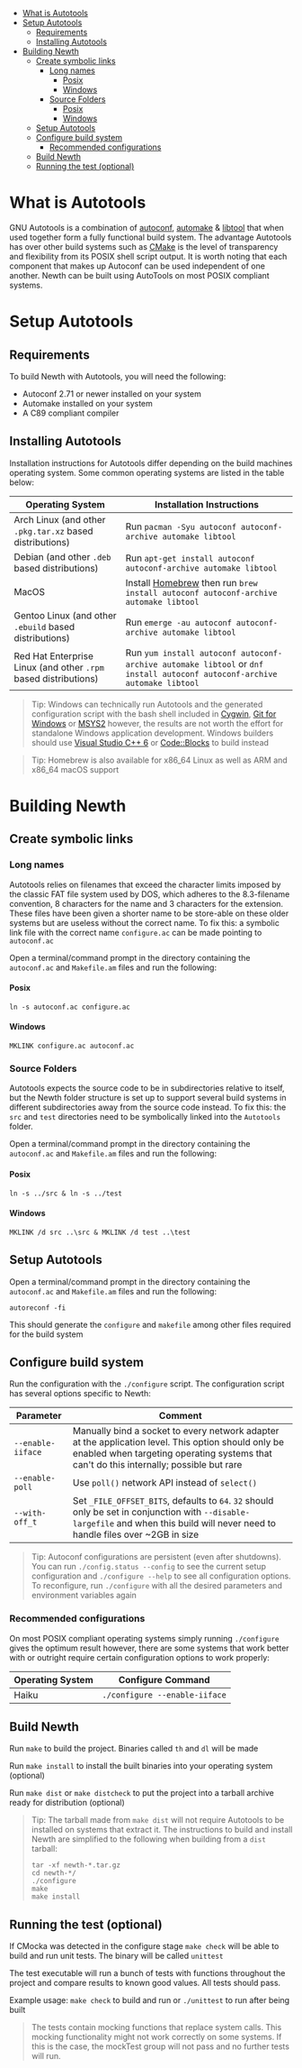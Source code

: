 <!-- TOC -->
* [What is Autotools](#what-is-autotools)
* [Setup Autotools](#setup-autotools)
  * [Requirements](#requirements)
  * [Installing Autotools](#installing-autotools)
* [Building Newth](#building-newth)
  * [Create symbolic links](#create-symbolic-links)
    * [Long names](#long-names)
      * [Posix](#posix)
      * [Windows](#windows)
    * [Source Folders](#source-folders)
      * [Posix](#posix-1)
      * [Windows](#windows-1)
  * [Setup Autotools](#setup-autotools-1)
  * [Configure build system](#configure-build-system)
    * [Recommended configurations](#recommended-configurations)
  * [Build Newth](#build-newth)
  * [Running the test (optional)](#running-the-test-optional)
<!-- TOC -->

# What is Autotools

GNU Autotools is a combination of
[autoconf](https://www.gnu.org/software/autoconf/), [automake](https://www.gnu.org/software/automake/)
& [libtool](https://www.gnu.org/software/libtool/) that when used together form a fully functional build system.
The advantage Autotools has over other build systems such as [CMake](https://cmake.org/) is the level of transparency
and flexibility from its POSIX shell script output.
It is worth noting that each component that makes up Autoconf can be used independent of one another.
Newth can be built using AutoTools on most POSIX compliant systems.

# Setup Autotools

## Requirements

To build Newth with Autotools, you will need the following:

- Autoconf 2.71 or newer installed on your system
- Automake installed on your system
- A C89 compliant compiler

## Installing Autotools

Installation instructions for Autotools differ depending on the build machines operating system.
Some common operating systems are listed in the table below:

| Operating System                                                | Installation Instructions                                                                                                |
|-----------------------------------------------------------------|--------------------------------------------------------------------------------------------------------------------------|
| Arch Linux (and other `.pkg.tar.xz` based distributions)        | Run `pacman -Syu autoconf autoconf-archive automake libtool`                                                             |
| Debian (and other `.deb` based distributions)                   | Run `apt-get install autoconf autoconf-archive automake libtool`                                                         |
| MacOS                                                           | Install [Homebrew](https://brew.sh/) then run `brew install autoconf autoconf-archive automake libtool`                  |
| Gentoo Linux (and other `.ebuild` based distributions)          | Run `emerge -au autoconf autoconf-archive automake libtool`                                                              |
| Red Hat Enterprise Linux (and other `.rpm` based distributions) | Run `yum install autoconf autoconf-archive automake libtool` or `dnf install autoconf autoconf-archive automake libtool` |

> Tip: Windows can technically run Autotools and the generated configuration script with the bash shell included in
> [Cygwin](https://www.cygwin.com/), [Git for Windows](https://gitforwindows.org/) or [MSYS2](https://www.msys2.org/)
> however, the results are not worth the effort for standalone Windows application development.
> Windows builders should use [Visual Studio C++ 6](../VC6/README.md) or [Code::Blocks](../CodeBlks/README.md) to build
> instead

> Tip: Homebrew is also available for x86_64 Linux as well as ARM and x86_64 macOS support

# Building Newth

## Create symbolic links

### Long names

Autotools relies on filenames that exceed the character limits imposed by the classic FAT file system used by DOS,
which adheres to the 8.3-filename convention, 8 characters for the name and 3 characters for the extension.
These files have been given a shorter name to be store-able on these older systems
but are useless without the correct name.
To fix this: a symbolic link file with the correct name `configure.ac` can be made pointing to `autoconf.ac`

Open a terminal/command prompt in the directory containing the `autoconf.ac` and `Makefile.am` files and run the
following:

#### Posix

```
ln -s autoconf.ac configure.ac
```

#### Windows

```
MKLINK configure.ac autoconf.ac 
```

### Source Folders

Autotools expects the source code to be in subdirectories relative to itself, but the Newth folder structure is
set up to support several build systems in different subdirectories away from the source code instead.
To fix this: the `src` and `test` directories need to be symbolically linked into the `Autotools` folder.

Open a terminal/command prompt in the directory containing the `autoconf.ac` and `Makefile.am` files and run the
following:

#### Posix

```
ln -s ../src & ln -s ../test
```

#### Windows

```
MKLINK /d src ..\src & MKLINK /d test ..\test 
```

## Setup Autotools

Open a terminal/command prompt in the directory containing the `autoconf.ac` and `Makefile.am` files and run the
following:

```
autoreconf -fi
```

This should generate the `configure` and `makefile` among other files required for the build system

## Configure build system

Run the configuration with the `./configure` script. The configuration script has several options specific to Newth:

| Parameter         | Comment                                                                                                                                                                                        |
|-------------------|------------------------------------------------------------------------------------------------------------------------------------------------------------------------------------------------|
| `--enable-iiface` | Manually bind a socket to every network adapter at the application level. This option should only be enabled when targeting operating systems that can't do this internally; possible but rare |
| `--enable-poll`   | Use `poll()` network API instead of `select()`                                                                                                                                                 |
| `--with-off_t`    | Set `_FILE_OFFSET_BITS`, defaults to `64`. `32` should only be set in conjunction with `--disable-largefile` and when this build will never need to handle files over ~2GB in size             |

> Tip: Autoconf configurations are persistent (even after shutdowns).
> You can run `./config.status --config` to see the current setup configuration
> and `./configure --help` to see all configuration options.
> To reconfigure, run `./configure` with all the desired parameters and environment variables again

### Recommended configurations

On most POSIX compliant operating systems simply running `./configure` gives the optimum result however,
there are some systems that work better with or outright require certain configuration options to work properly:

| Operating System | Configure Command             |
|------------------|-------------------------------|
| Haiku            | `./configure --enable-iiface` |

## Build Newth

Run `make` to build the project.
Binaries called `th` and `dl` will be made

Run `make install` to install the built binaries into your operating system (optional)

Run `make dist` or `make distcheck` to put the project into a tarball archive ready for distribution (optional)
> Tip: The tarball made from `make dist` will not require Autotools to be installed on systems that extract it.
> The instructions to build and install Newth are simplified to the following when building from a `dist` tarball:
> ```
> tar -xf newth-*.tar.gz
> cd newth-*/
> ./configure
> make
> make install
> ```

## Running the test (optional)

If CMocka was detected in the configure stage `make check` will be able to build and run unit tests.
The binary will be called `unittest`

The test executable will run a bunch of tests with functions throughout the project
and compare results to known good values. All tests should pass.

Example usage: `make check` to build and run or `./unittest` to run after being built

> The tests contain mocking functions that replace system calls.
> This mocking functionality might not work correctly on some systems.
> If this is the case, the mockTest group will not pass and no further tests will run.